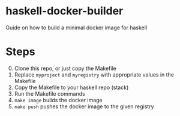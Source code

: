 # haskell-docker-builder
Guide on how to build a minimal docker image for haskell

# Steps
0. Clone this repo, or just copy the Makefile
1. Replace ``myproject`` and ``myregistry`` with appropriate values in the Makefile
2. Copy the Makefile to your haskell repo (stack)
3. Run the Makefile commands
4. ``make image`` builds the docker image
4. ``make push`` pushes the docker image to the given registry
